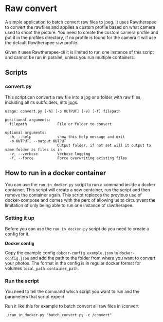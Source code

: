 # Raw convert

A simple application to batch convert raw files to jpeg. It uses Rawtherapee to convert the rawfiles and applies a custom profile based on what camera used to shoot the picture. You need to create the custom camera profile and put it in the profiles directory, if no profile is found for the camera it will use the default Rawtherapee raw profile.

Given it uses Rawtherapee-cli it is limited to run one instance of this script and cannot be run in parallel, unless you run multiple containers.

## Scripts

### convert.py
This script can convert a raw file into a jpg or a folder with raw files, including all its subfolders, into jpgs.

```
usage: convert.py [-h] [-o OUTPUT] [-v] [-f] filepath

positional arguments:
  filepath              File or folder to convert

optional arguments:
  -h, --help            show this help message and exit
  -o OUTPUT, --output OUTPUT
                        Output folder, if not set will it output to same folder as files is in
  -v, --verbose         Verbose logging
  -f, --force           Force overwriting existing files
```

## How to run in a docker container

You can use the `run_in_docker.py` script to run a command inside a docker container. This script will create a new container, run the script and then remove the container again. This script replaces the previous use of docker-compose and comes with the perc of allowing us to circumvent the limitation of only being able to run one instance of rawtherapee.

### Setting it up
Before you can use the `run_in_docker.py` script do you need to create a config for it.

**Docker config**

Copy the example config `dokcer-config.example.json` to `docker-config.json` and add the path to the folder from where you want to convert your photos. The format in the config is in regular docker format for volumes `local_path:container_path`.

### Run the script

You need to tell the command which script you want to run and the parameters that script expect. 

Run it like this for example to batch convert all raw files in /convert

`./run_in_docker-py "batch_convert.py -c /convert"`



